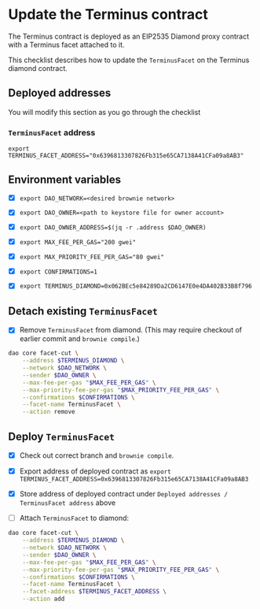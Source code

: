 # Update the Terminus contract

The Terminus contract is deployed as an EIP2535 Diamond proxy contract with a Terminus facet attached to it.

This checklist describes how to update the `TerminusFacet` on the Terminus diamond contract.

## Deployed addresses

You will modify this section as you go through the checklist

### `TerminusFacet` address

```
export TERMINUS_FACET_ADDRESS="0x6396813307826Fb315e65CA7138A41CFa09a8AB3"
```

## Environment variables

- [x] `export DAO_NETWORK=<desired brownie network>`
- [x] `export DAO_OWNER=<path to keystore file for owner account>`
- [x] `export DAO_OWNER_ADDRESS=$(jq -r .address $DAO_OWNER)`
- [x] `export MAX_FEE_PER_GAS="200 gwei"`
- [x] `export MAX_PRIORITY_FEE_PER_GAS="80 gwei"`
- [x] `export CONFIRMATIONS=1`
- [x] `export TERMINUS_DIAMOND=0x062BEc5e84289Da2CD6147E0e4DA402B33B8f796`


## Detach existing `TerminusFacet`

- [x] Remove `TerminusFacet` from diamond. (This may require checkout of earlier commit and `brownie compile`.)

```bash
dao core facet-cut \
    --address $TERMINUS_DIAMOND \
    --network $DAO_NETWORK \
    --sender $DAO_OWNER \
    --max-fee-per-gas "$MAX_FEE_PER_GAS" \
    --max-priority-fee-per-gas "$MAX_PRIORITY_FEE_PER_GAS" \
    --confirmations $CONFIRMATIONS \
    --facet-name TerminusFacet \
    --action remove
```


## Deploy `TerminusFacet`

- [x] Check out correct branch and `brownie compile`.

- [x] Export address of deployed contract as `export TERMINUS_FACET_ADDRESS=0x6396813307826Fb315e65CA7138A41CFa09a8AB3`

- [x] Store address of deployed contract under `Deployed addresses / TerminusFacet address` above

- [ ] Attach `TerminusFacet` to diamond:

```bash
dao core facet-cut \
    --address $TERMINUS_DIAMOND \
    --network $DAO_NETWORK \
    --sender $DAO_OWNER \
    --max-fee-per-gas "$MAX_FEE_PER_GAS" \
    --max-priority-fee-per-gas "$MAX_PRIORITY_FEE_PER_GAS" \
    --confirmations $CONFIRMATIONS \
    --facet-name TerminusFacet \
    --facet-address $TERMINUS_FACET_ADDRESS \
    --action add
```
